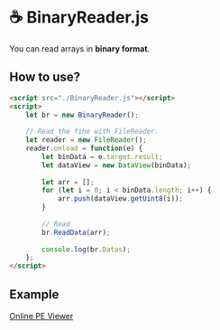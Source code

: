 # ☕ BinaryReader.js
You can read arrays in **binary format**.

## How to use?
```html
<script src="./BinaryReader.js"></script>
<script>
    let br = new BinaryReader();
    
    // Read the fihe with FileReader.
    let reader = new FileReader();
    reader.onload = function(e) {
        let binData = e.target.result;
        let dataView = new DataView(binData);
        
        let arr = [];
        for (let i = 0; i < binData.length; i++) {
            arr.push(dataView.getUint8(i));
        }
        
        // Read
        br.ReadData(arr);
        
        console.log(br.Datas);
    };
</script>
```

## Example
[Online PE Viewer](https://ssims-kr.github.io/OPV/index.html)

